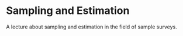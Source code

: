 # Sampling and Estimation


A lecture about sampling and estimation in the field of sample surveys.
